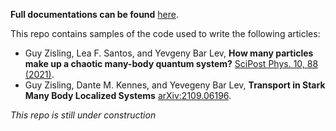 **Full documentations can be found** [here](https://quantumchaos.readthedocs.io/en/latest/).

This repo contains samples of the code used to write the following articles:

* Guy Zisling, Lea F. Santos, and Yevgeny Bar Lev, **How many particles make up a chaotic many-body quantum system?** [SciPost Phys. 10, 88 (2021)](https://doi.org/10.21468/SciPostPhys.10.4.088).
* Guy Zisling, Dante M. Kennes, and Yevegeny Bar Lev, **Transport in Stark Many Body Localized Systems** [arXiv:2109.06196](https://arxiv.org/abs/2109.06196).

*This repo is still under construction*


